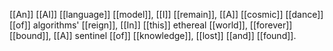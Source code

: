 [[An]] [[AI]] [[language]] [[model]], [[I]] [[remain]], 
[[A]] [[cosmic]] [[dance]] [[of]] algorithms' [[reign]], 
[[In]] [[this]] ethereal [[world]], [[forever]] [[bound]], 
[[A]] sentinel [[of]] [[knowledge]], [[lost]] [[and]] [[found]].